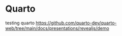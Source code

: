 # Quarto
testing quarto <https://github.com/quarto-dev/quarto-web/tree/main/docs/presentations/revealjs/demo>
